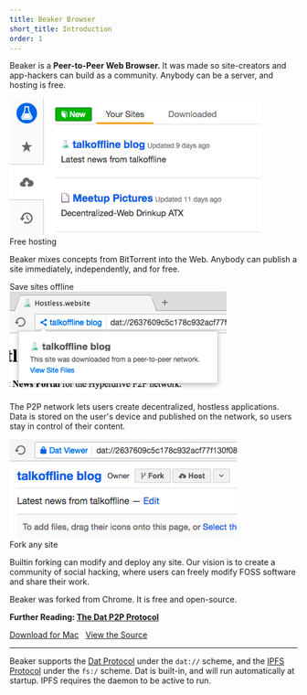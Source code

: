 ```yaml
---
title: Beaker Browser
short_title: Introduction
order: 1
---
```


Beaker is a **Peer-to-Peer Web Browser.**
It was made so site-creators and app-hackers can build as a community.
Anybody can be a server, and hosting is free.

<div class="screenshot dark">
  <div><img src="/img/intro-screenshot-2-cropped.png"></div>
  <div><span class="fa fa-cloud-upload"></span> Free hosting</div>
</div>

Beaker mixes concepts from BitTorrent into the Web.
Anybody can publish a site immediately, independently, and for free.

<div class="screenshot dark">
  <div><span class="fa fa-floppy-o"></span> Save sites offline</div>
  <div><img src="/img/intro-screenshot-4-cropped.png"></div>
</div>

The P2P network lets users create decentralized, hostless applications.
Data is stored on the user's device and published on the network, so users stay in control of their content.

<div class="screenshot dark">
  <div><img src="/img/intro-screenshot-3-cropped.png"></div>
  <div><span class="fa fa-code-fork"></span> Fork any site</div>
</div>

Builtin forking can modify and deploy any site.
Our vision is to create a community of social hacking, where users can freely modify FOSS software and share their work.

Beaker was forked from Chrome.
It is free and open-source.

**Further Reading: [The Dat P2P Protocol](/docs/dat/intro.html)**

<a class="btn btn-primary" href="https://download.beakerbrowser.net/download/latest/osx"><i class="fa fa-apple" aria-hidden="true"></i> Download for Mac</a>
&nbsp; <a href="https://github.com/beakerbrowser/beaker">View the Source</a>

<hr>

Beaker supports the [Dat Protocol](/docs/dat/intro.html) under the `dat://` scheme, and the [IPFS Protocol](https://ipfs.io) under the `fs:/` scheme.
Dat is built-in, and will run automatically at startup.
IPFS requires the daemon to be active to run.
